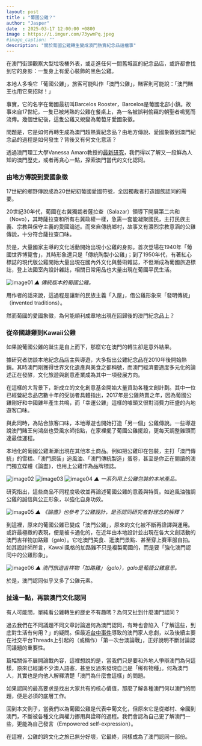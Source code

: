 ```yaml
---
layout: post
title : "葡國公雞？"
author: "Jasper"
date  : 2025-03-17 12:00:00 +0800
image : https://i.imgur.com/73ywmPq.jpeg
#image_caption: ""
description: "關於葡國公雞轉生變成澳門熱賣紀念品這檔事"
---
```


在澳門街頭觀察大型垃圾桶外表，或走進任何一間舊城區的紀念品店，或許都會找到它的身影：一隻身上有愛心裝飾的黑色公雞。

<!--more-->

本地人多喚它「葡國公雞」，旅客可能叫作「澳門公雞」，賭客則可能說：「澳門賭王也用它來招財！」

事實，它的名字在葡國最初叫Barcelos Rooster，Barcelos是葡國北部小鎮。故事來自17世紀，一隻已被烤熟的公雞在餐桌上，為一名被誤判偷竊的朝聖者鳴冤而流傳。幾個世紀後，這隻公雞又蛻變為葡萄牙愛國象徵。

問題是，它是如何再轉生成為澳門超熱賣紀念品？由地方傳說、愛國象徵到澳門紀念品的過程是如何發生？背後又有何文化意涵？

透過澳門理工大學Vanessa Amaro教授的[最新研究](https://www.nature.com/articles/s41599-024-02748-5)，我們得以了解又一段鮮為人知的澳門歷史，或者再貪心一點，探索澳門當代的文化認同。


### 由地方傳說到愛國象徵

17世紀的鄉野傳說成為20世紀初葡國愛國符號，全因獨裁者打造國族認同的需要。

20世紀30年代，葡國在右冀獨裁者薩拉查（Salazar）領導下開展第二共和（Novo），其時薩拉查和所有右冀政權一樣，急需一套能凝聚國民，主打民族主義、宗教與保守主義的愛國論述。而來自傳統鄉村，故事又有濃烈宗教意涵的公雞傳說，十分符合薩拉查口味。

於是，大量國家主導的文化活動開始出現小公雞的身影。首次登場在1940年「葡國世界博覽會」，其時形象還只是「傳統陶製小公雞」；到了1950年代，有著紅心標誌的現代版公雞開始大量出現在國內外文化與藝術雜誌，不但漸成為葡國旅遊標誌，登上法國室內設計雜誌，相關日常用品也大量出現在葡國平民生活。

![image01](https://i.imgur.com/RIcegLK.png)
_▲ 傳統版本的葡國公雞。_

用作者的話來說，這過程是讓新的民族主義「入屋」，借公雞形象來「發明傳統」（invented traditions）。

然而葡國的愛國象徵，為何能順利成章地出現在回歸後的澳門紀念品上？


### 從帝國雄雞到Kawaii公雞

如果說葡國公雞的誕生是自上而下，那麼它在澳門的轉生卻是意外結果。

據研究者訪談本地紀念品店主與導遊，大多指出公雞紀念品在2010年後開始熱銷。其時澳門剛獲得世界文化遺產與美食之都稱號，而澳門經濟要適度多元化的論述正在發酵，文化旅遊與創意產業成為其中一項發展方向。

在這樣的大背景下，新成立的文化創意基金開始大量資助各種文創計劃。其中一位已經營紀念品店數十年的受訪者具體指出，2017年是公雞熱賣之年，因為葡國公雞剛好和中國雞年產生共鳴，而「幸運公雞」這樣的噱頭又很對消費力旺盛的內地遊客口味。

與此同時，為貼合旅客口味，本地導遊也開始打造「另一個」公雞傳說。一些導遊說澳門賭王何鴻燊也受風水師指點，在家裡擺了葡國公雞擺設，更每天調整雞頭而達最佳運程。

本地化的葡國公雞漸漸出現在其他本土商品。例如把公雞印在包裝，主打「澳門傳統」的雪糕、「澳門原裝」追風油、「澳門傳統製造」蛋卷，甚至是你正在閱讀的澳門獨立媒體《論盡》，也用上公雞作為品牌標誌。

![image02](https://i.imgur.com/9GcAWug.png)
![image03](https://i.imgur.com/oLXMHJr.png)
![image04](https://i.imgur.com/1Oy1RPm.png)
_▲ 一系列用上公雞包裝的本地產品。_

研究指出，這些商品不同程度吸收並再論述葡國公雞的意義與特質。如追風油強調公雞的誠信與公正形象，以強化自身功效。

![image05](https://i.imgur.com/L3wPOxU.png)
_▲ 《論盡》也參考了公雞設計，是否認同研究者對理念的解釋？_

到這裡，原來的葡國公雞已變成「澳門公雞」，原來的文化被不斷再詮譯與運用。或許最極緻的表現，便是被卡通化的，在近年由本地設計並出現在各大文創活動的澳門吉祥物加路雞（galo）。它吃澳門美食、逛澳門景點、甚至穿上賽車服自拍。如其設計師所言，Kawaii風格的加路雞不只是複製葡國的，而是要「強化澳門認同中的公雞形象」。

![image06](https://i.imgur.com/6uW9JDH.png)
_▲ 澳門旅遊吉祥物「加路雞」（galo），galo是葡語公雞意思。_

於是，澳門認同似乎又多了公雞元素。


### 扯遠一點，再談澳門文化認同

有人可能問，單純看公雞轉生的歷史不有趣嗎？為何又扯到什麼澳門認同？

過去我們在不同議題不同文章討論過何為澳門認同，有時也會陷入「了解這些，到底對生活有何用？」的疑問。但最近[台中事件](https://aamacau.com/2025/02/15/台中氣爆涉7澳人傷亡-家屬今到現場招魂-新光三越/)導致的澳門家人悲劇，以及後續主要在社交平台Threads上引起的（或稱作）「第一次台澳論戰」，正好說明不斷討論認同議題的重要性。

篇幅關係不展開論戰內容，這裡想說的是，當我們只是要和外地人爭辯澳門為何這樣，原來已經讓不少澳人語塞，甚至反過來發現自己是「稀有物種」。何為澳門人，其實也是向他人解釋清楚「澳門為什麼會這樣」的問題。

如果認同的最高要求是找出大家共有的核心價值，那麼了解各種澳門何以澳門的問題，便是必須的底層工作。

回到本文例子，當我們以為葡國公雞是代表中葡文化，但原來它是從鄉村、帝國到澳門，不斷被各種文化與權力挪用與詮釋的過程。我們會認為自己更了解澳門一些，更能為自己發言（Empowered self-expression）。

在這裡，公雞的跨文化之旅已無分好壞，它最終，同樣成為了澳門認同一部份。

<!--END-->